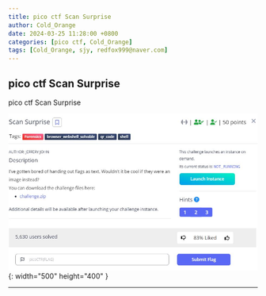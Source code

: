 ```yaml
---
title: pico ctf Scan Surprise
author: Cold_Orange
date: 2024-03-25 11:28:00 +0800
categories: [pico ctf, Cold_Orange]
tags: [Cold_Orange, sjy, redfox999@naver.com]
---
```


## pico ctf Scan Surprise
pico ctf Scan Surprise

![pico ctf Scan Surprise](https://github.com/ProjectCTF/CTF-Hacking-Project/blob/main/Scan%20Surprise.JPG?raw=true){: width="500" height="400" }

---
